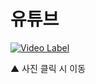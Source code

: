 # 유튜브

[![Video Label](http://img.youtube.com/vi/Wjl2Zz2zc8E/0.jpg)](https://youtu.be/Wjl2Zz2zc8E)

▲ 사진 클릭 시 이동
